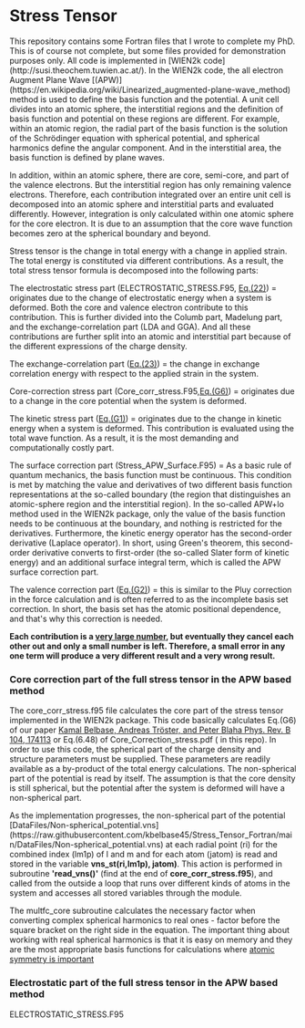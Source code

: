 # Stress Tensor
<p>
  <a href='http://susi.theochem.tuwien.ac.at/'>
  </a>
</p>
This repository contains some Fortran files that I wrote to complete my PhD. This is of course not complete, but some files provided for demonstration purposes only. All code is implemented in [WIEN2k code](http://susi.theochem.tuwien.ac.at/). In the WIEN2k code, the all electron Augment Plane Wave [(APW)](https://en.wikipedia.org/wiki/Linearized_augmented-plane-wave_method) method is used to define the basis function and the potential. A unit cell divides into an atomic sphere, the interstitial regions and the definition of basis function and potential on these regions are different. For example, within an atomic region, the radial part of the basis function is the solution of the Schrödinger equation with spherical potential, and spherical harmonics define the angular component. And in the interstitial area, the basis function is defined by plane waves.<br>

In addition, within an atomic sphere, there are core, semi-core, and part of the valence electrons. But the interstitial region has only remaining valence electrons. Therefore, each contribution integrated over an entire unit cell is decomposed into an atomic sphere and interstitial parts and evaluated differently. However, integration is only calculated within one atomic sphere for the core electron. It is due to an assumption that the core wave function becomes zero at the spherical boundary and beyond. <br>

Stress tensor is the change in total energy with a change in applied strain. The total energy is constituted via different contributions. As a result, the total stress tensor formula is decomposed into the following parts:<br>

The electrostatic stress part (ELECTROSTATIC_STRESS.F95, [Eq.(22)](https://publik.tuwien.ac.at/files/publik_298962.pdf))  = originates due to the change of electrostatic energy when a system is deformed.  Both the core and valence electron contribute to this contribution. This is further divided into the Columb part, Madelung part, and the exchange-correlation part (LDA and GGA). And all these contributions are further split into an atomic and interstitial part because of the different expressions of the charge density.<br>

The exchange-correlation part ([Eq.(23)](https://publik.tuwien.ac.at/files/publik_298962.pdf)) = the change in exchange correlation energy with respect to the applied strain in the system.

Core-correction stress part (Core_corr_stress.F95,[Eq.(G6)](https://publik.tuwien.ac.at/files/publik_298962.pdf)) = originates due to a change in the core potential when the system is deformed. <br>

The kinetic stress part ([Eq.(G1)](https://publik.tuwien.ac.at/files/publik_298962.pdf))  = originates due to the change in kinetic energy when a system is deformed. This contribution is evaluated using the total wave function. As a result, it is the most demanding and computationally costly part.<br>

The surface correction part (Stress_APW_Surface.F95) = As a basic rule of quantum mechanics, the basis function must be continuous. This condition is met by matching the value and derivatives of two different basis function representations at the so-called boundary (the region that distinguishes an atomic-sphere region and the interstitial region). In the so-called APW+lo method used in the WIEN2k package, only the value of the basis function needs to be continuous at the boundary, and nothing is restricted for the derivatives. Furthermore,  the kinetic energy operator has the second-order derivative (Laplace operator). In short, using Green's theorem, this second-order derivative converts to first-order (the so-called Slater form of kinetic energy) and an additional surface integral term, which is called the APW surface correction part.<br>

The valence correction part ([Eq.(G2)](https://publik.tuwien.ac.at/files/publik_298962.pdf)) = this is similar to the Pluy correction in the force calculation and is often referred to as the incomplete basis set correction. In short, the basis set has the atomic positional dependence, and that's why this correction is needed.<br>

<b>Each contribution is a [very large number](https://github.com/kbelbase45/Stress_Tensor_Fortran/blob/main/Presentation/different_component_stress.png), but eventually they cancel each other out and only a small number is left. Therefore, a small error in any one term will produce a very different result and a very wrong result.</b>


<h3>Core correction part of the full stress tensor in the APW based method</h3>

The core_corr_stress.f95 file calculates the core part of the stress 
    tensor implemented in the WIEN2k package. This code basically calculates 
    Eq.(G6) of our paper [Kamal Belbase, Andreas Tröster, and Peter Blaha 
    Phys. Rev. B 104, 174113](https://publik.tuwien.ac.at/files/publik_298962.pdf) or Eq.(6.48) of Core_Correction_stress.pdf (
    in this repo). In order to use this code, the spherical part 
    of the charge density and structure parameters must be supplied. These 
    parameters are readily available as a by-product of the total energy 
    calculations. The non-spherical part of the potential is read 
    by itself. The assumption is that the core density is still spherical, 
    but the potential after the system is deformed will have a non-spherical part.
     
<p>As the implementation progresses, the non-spherical part of the potential [DataFiles/Non-spherical_potential.vns](https://raw.githubusercontent.com/kbelbase45/Stress_Tensor_Fortran/main/DataFiles/Non-spherical_potential.vns) at each radial point (ri) for the combined index (lm1p) of l and m and for each atom (jatom) is read and stored in the variable <b>vns_st(ri,lm1p), jatom)</b>. This action is performed in subroutine <b>'read_vns()'</b> (find at the end of <b>core_corr_stress.f95</b>), and called from the outside a loop that runs over different kinds of atoms in the system and accesses all stored variables through the module. </p>

The multfc_core subroutine calculates the necessary factor when converting complex spherical harmonics to real ones - factor before the square bracket on the right side in the equation. The important thing about working with real spherical harmonics is that it is easy on memory and they are the most appropriate basis functions for calculations where [atomic symmetry is important](https://docs.abinit.org/theory/spherical_harmonics/)<br>

<!---
for m > 0 <br>
![\Large y^l_m=\frac{(-1)^m}{\sqrt(2)}(Y_{|m|}^l-Y_{|m|}^{l*})](https://latex.codecogs.com/svg.latex?\Large&space;y^l_m=\frac{(-1)^m}{\sqrt(2)}(Y_{m}^l+Y_{m}^{l*}) ) 
      
for m < 0 <br>  
![\Large y^l_m=\frac{(-1)^m}{i\sqrt(2)}(Y_{|m|}^l-Y_{|m|}^{l*})](https://latex.codecogs.com/svg.latex?\Large&space;y^l_m=\frac{(-1)^m}{i\sqrt(2)}(Y_{|m|}^l-Y_{|m|}^{l*}) ) 

for m = 0 <br>  
![\Large y^l_m=Y_{0}^l](https://latex.codecogs.com/svg.latex?\Large&space;y^l_m=Y_{0}^l ) 
--->

<h3>Electrostatic part of the full stress tensor in the APW based method</h3>
 ELECTROSTATIC_STRESS.F95 <br>

    
     

